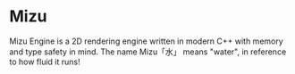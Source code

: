 # Mizu

Mizu Engine is a 2D rendering engine written in modern C++ with memory and type safety in mind. The name Mizu「水」 means "water", in reference to how fluid it runs!
